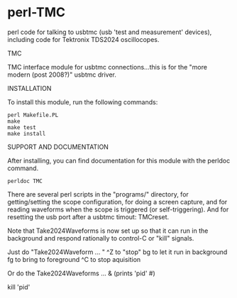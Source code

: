 # perl-TMC
perl code for talking to usbtmc (usb 'test and measurement' devices), including code for Tektronix TDS2024 oscillocopes.


TMC

TMC interface module for usbtmc connections...this is
for the "more modern (post 2008?)" usbtmc driver. 

INSTALLATION

To install this module, run the following commands:

	perl Makefile.PL
	make
	make test
	make install

SUPPORT AND DOCUMENTATION

After installing, you can find documentation for this module with the
perldoc command.

    perldoc TMC

There are several perl scripts in the "programs/" directory, for
getting/setting the scope configuration, for doing a screen
capture, and for reading waveforms when the scope is triggered
(or self-triggering).  And for resetting the usb port after a 
usbtmc timout: TMCreset. 

Note that Take2024Waveforms is now set up so that it can run in the
background and respond rationally to control-C or "kill" signals.

Just do "Take2024Waveform ... "
^Z to "stop"
bg to let it run in background
fg to bring to foreground
^C to stop aquisition

Or do the
   Take2024Waveforms ... &
   (prints 'pid' #)

kill 'pid'




